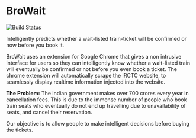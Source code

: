 # BroWait
[![Build Status](https://travis-ci.org/rohinrohin/BroWait.svg?branch=master)](https://travis-ci.org/rohinrohin/BroWait)

Intelligently predicts whether a wait-listed train-ticket will be confirmed or now before you book it. 

BroWait uses an extension for Google Chrome that gives a non intrusive
interface for users so they can intelligently know whether a
wait-listed train will eventually be confirmed or not before you even
book a ticket. The chrome extension will automatically scrape the
IRCTC website, to seamlessly display realtime information injected
into the website.

**The Problem:**
The Indian government makes over 700 crores every year in cancellation
fees. This is due to the immense number of people who book train seats
who eventually do not end up travelling due to unavailability of
seats, and cancel their reservation.

Our objective is to allow people to make intelligent decisions before
buying the tickets.
